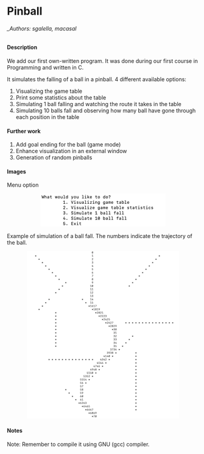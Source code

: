 # Pinball

###### _Authors: sgalella, macasal

#### Description

We add our first own-written program. It was done during our first course in Programming and written in C.

It simulates the falling of a ball in a pinball. 4 different available options:
1. Visualizing the game table
2. Print some statistics about the table
3. Simulating 1 ball falling and watching the route it takes in the table
4. Simulating 10 balls fall and observing how many ball have gone through each position in the table

#### Further work
1. Add goal ending for the ball (game mode)
2. Enhance visualization in an external window
3. Generation of random pinballs


#### Images

Menu option

<p align="center">
  <img width="328" height="86" src="images/menu.jpg">
</p>

Example of simulation of a ball fall. The numbers indicate the trajectory of the ball.

<p align="center">
  <img width="400" height="439" src="images/pinball.jpg">
</p>
 

#### Notes
Note: Remember to compile it using GNU (gcc) compiler.


